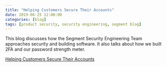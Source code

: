 ```yaml
---
title: "Helping Customers Secure Their Accounts"
date: 2019-06-25 12:00:00
categories: [blog]
tags: [product security, security engineering, segment blog]
---
```


This blog discusses how the Segment Security Engineering Team approaches security and building software. It also talks about how we built 2FA and our password strength meter.

[Helping Customers Secure Their Accounts](https://segment.com/blog/helping-customers-secure-their-accounts/)
